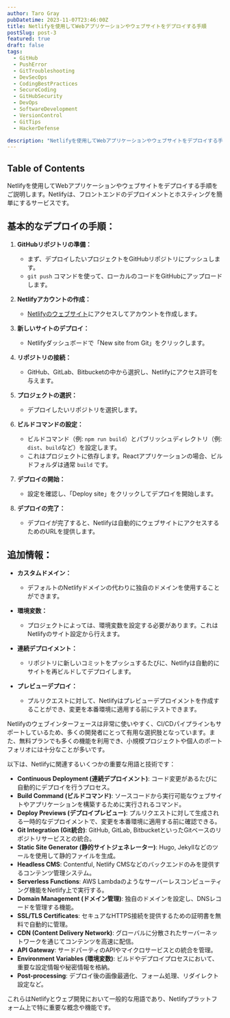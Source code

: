 ```yaml
---
author: Taro Gray
pubDatetime: 2023-11-07T23:46:00Z
title: Netlifyを使用してWebアプリケーションやウェブサイトをデプロイする手順
postSlug: post-3
featured: true
draft: false
tags:
  - GitHub
  - PushError
  - GitTroubleshooting
  - DevSecOps
  - CodingBestPractices
  - SecureCoding
  - GitHubSecurity
  - DevOps
  - SoftwareDevelopment
  - VersionControl
  - GitTips
  - HackerDefense

description: "Netlifyを使用してWebアプリケーションやウェブサイトをデプロイする手順をご説明します。Netlifyは、フロントエンドのデプロイメントとホスティングを簡単にするサービスです。"
---
```


## Table of Contents

Netlifyを使用してWebアプリケーションやウェブサイトをデプロイする手順をご説明します。Netlifyは、フロントエンドのデプロイメントとホスティングを簡単にするサービスです。

## 基本的なデプロイの手順：

1. **GitHubリポジトリの準備：**

   - まず、デプロイしたいプロジェクトをGitHubリポジトリにプッシュします。
   - `git push` コマンドを使って、ローカルのコードをGitHubにアップロードします。

2. **Netlifyアカウントの作成：**

   - [Netlifyのウェブサイト](https://www.netlify.com/)にアクセスしてアカウントを作成します。

3. **新しいサイトのデプロイ：**

   - Netlifyダッシュボードで「New site from Git」をクリックします。

4. **リポジトリの接続：**

   - GitHub、GitLab、Bitbucketの中から選択し、Netlifyにアクセス許可を与えます。

5. **プロジェクトの選択：**

   - デプロイしたいリポジトリを選択します。

6. **ビルドコマンドの設定：**

   - ビルドコマンド（例: `npm run build`）とパブリッシュディレクトリ（例: `dist`、`build`など）を設定します。
   - これはプロジェクトに依存します。Reactアプリケーションの場合、ビルドフォルダは通常 `build` です。

7. **デプロイの開始：**

   - 設定を確認し、「Deploy site」をクリックしてデプロイを開始します。

8. **デプロイの完了：**
   - デプロイが完了すると、Netlifyは自動的にウェブサイトにアクセスするためのURLを提供します。

## 追加情報：

- **カスタムドメイン：**

  - デフォルトのNetlifyドメインの代わりに独自のドメインを使用することができます。

- **環境変数：**

  - プロジェクトによっては、環境変数を設定する必要があります。これはNetlifyのサイト設定から行えます。

- **連続デプロイメント：**

  - リポジトリに新しいコミットをプッシュするたびに、Netlifyは自動的にサイトを再ビルドしてデプロイします。

- **プレビューデプロイ：**
  - プルリクエストに対して、Netlifyはプレビューデプロイメントを作成することができ、変更を本番環境に適用する前にテストできます。

Netlifyのウェブインターフェースは非常に使いやすく、CI/CDパイプラインもサポートしているため、多くの開発者にとって有用な選択肢となっています。また、無料プランでも多くの機能を利用でき、小規模プロジェクトや個人のポートフォリオには十分なことが多いです。

以下は、Netlifyに関連するいくつかの重要な用語と技術です：

- **Continuous Deployment (連続デプロイメント)**: コード変更があるたびに自動的にデプロイを行うプロセス。
- **Build Command (ビルドコマンド)**: ソースコードから実行可能なウェブサイトやアプリケーションを構築するために実行されるコマンド。
- **Deploy Previews (デプロイプレビュー)**: プルリクエストに対して生成される一時的なデプロイメントで、変更を本番環境に適用する前に確認できる。
- **Git Integration (Git統合)**: GitHub, GitLab, BitbucketといったGitベースのリポジトリサービスとの統合。
- **Static Site Generator (静的サイトジェネレーター)**: Hugo, Jekyllなどのツールを使用して静的ファイルを生成。
- **Headless CMS**: Contentful, Netlify CMSなどのバックエンドのみを提供するコンテンツ管理システム。
- **Serverless Functions**: AWS Lambdaのようなサーバーレスコンピューティング機能をNetlify上で実行する。
- **Domain Management (ドメイン管理)**: 独自のドメインを設定し、DNSレコードを管理する機能。
- **SSL/TLS Certificates**: セキュアなHTTPS接続を提供するための証明書を無料で自動的に管理。
- **CDN (Content Delivery Network)**: グローバルに分散されたサーバーネットワークを通じてコンテンツを高速に配信。
- **API Gateway**: サードパーティのAPIやマイクロサービスとの統合を管理。
- **Environment Variables (環境変数)**: ビルドやデプロイプロセスにおいて、重要な設定情報や秘密情報を格納。
- **Post-processing**: デプロイ後の画像最適化、フォーム処理、リダイレクト設定など。

これらはNetlifyとウェブ開発において一般的な用語であり、Netlifyプラットフォーム上で特に重要な概念や機能です。
